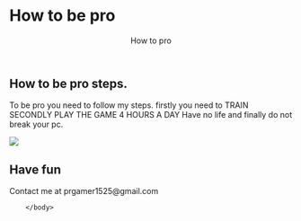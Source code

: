 <html>
    <h1> How to be pro </h1>
    <body>
        <header> How to pro </header>
    <main>
        <h2> How to be pro steps. </h2>
        <p> To be pro you need to follow my steps.
            firstly you need to TRAIN
            SECONDLY PLAY THE GAME 4 HOURS A DAY
            Have no  life and finally
            do not break your pc.</p>
            <img src="https://cdn.pixabay.com/photo/2021/09/07/07/11/game-console-6603120_960_720.jpg">
            </main>
            <footer>
                <h2> Have fun </h2>
                <p>Contact me at prgamer1525@gmail.com</p>
            </footer>
   
        </body>
</html>
        
